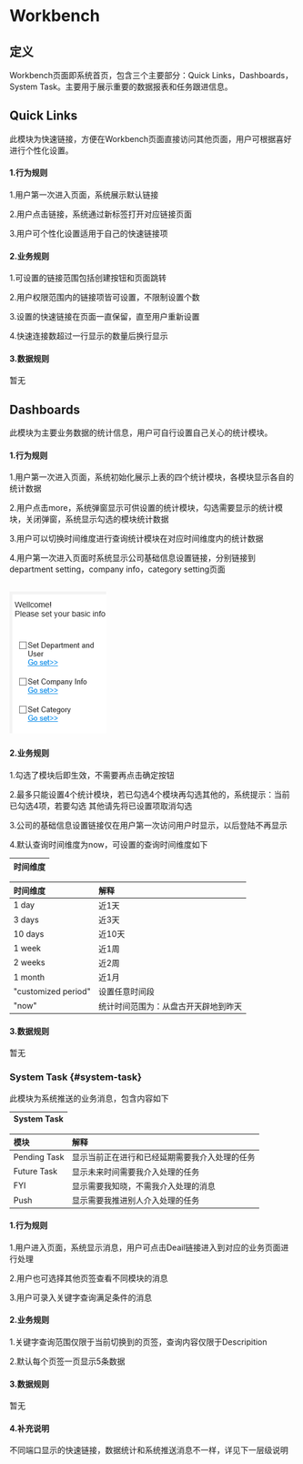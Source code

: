 # **Workbench**

## 定义

Workbench页面即系统首页，包含三个主要部分：Quick Links，Dashboards，System Task。主要用于展示重要的数据报表和任务跟进信息。   

## Quick Links

此模块为快速链接，方便在Workbench页面直接访问其他页面，用户可根据喜好进行个性化设置。

#### 1.行为规则

1.用户第一次进入页面，系统展示默认链接

2.用户点击链接，系统通过新标签打开对应链接页面

3.用户可个性化设置适用于自己的快速链接项

#### 2.业务规则

1.可设置的链接范围包括创建按钮和页面跳转

2.用户权限范围内的链接项皆可设置，不限制设置个数

3.设置的快速链接在页面一直保留，直至用户重新设置

4.快速连接数超过一行显示的数量后换行显示

#### 3.数据规则

暂无

## Dashboards

此模块为主要业务数据的统计信息，用户可自行设置自己关心的统计模块。

#### 1.行为规则

1.用户第一次进入页面，系统初始化展示上表的四个统计模块，各模块显示各自的统计数据

2.用户点击more，系统弹窗显示可供设置的统计模块，勾选需要显示的统计模块，关闭弹窗，系统显示勾选的模块统计数据

3.用户可以切换时间维度进行查询统计模块在对应时间维度内的统计数据

4.用户第一次进入页面时系统显示公司基础信息设置链接，分别链接到department setting，company info，category setting页面

## ![](/assets/基础信息设置)

#### 2.业务规则

1.勾选了模块后即生效，不需要再点击确定按钮

2.最多只能设置4个统计模块，若已勾选4个模块再勾选其他的，系统提示：当前已勾选4项，若要勾选 其他请先将已设置项取消勾选

3.公司的基础信息设置链接仅在用户第一次访问用户时显示，以后登陆不再显示

4.默认查询时间维度为now，可设置的查询时间维度如下

| 时间维度 |
| :--- |


| 时间维度 | 解释 |
| :--- | :--- |
| 1 day | 近1天 |
| 3 days | 近3天 |
| 10 days | 近10天 |
| 1 week | 近1周 |
| 2 weeks | 近2周 |
| 1 month | 近1月 |
| "customized period" | 设置任意时间段 |
| "now" | 统计时间范围为：从盘古开天辟地到昨天 |

#### 3.数据规则

暂无

### System Task {#system-task}

此模块为系统推送的业务消息，包含内容如下

| System Task |
| :--- |


| 模块 | 解释 |
| :--- | :--- |
| Pending Task | 显示当前正在进行和已经延期需要我介入处理的任务 |
| Future Task | 显示未来时间需要我介入处理的任务 |
| FYI | 显示需要我知晓，不需我介入处理的消息 |
| Push | 显示需要我推进别人介入处理的任务 |

#### 1.行为规则

1.用户进入页面，系统显示消息，用户可点击Deail链接进入到对应的业务页面进行处理

2.用户也可选择其他页签查看不同模块的消息

3.用户可录入关键字查询满足条件的消息

#### 2.业务规则

1.关键字查询范围仅限于当前切换到的页签，查询内容仅限于Descripition

2.默认每个页签一页显示5条数据

#### 3.数据规则

暂无

#### 4.补充说明

不同端口显示的快速链接，数据统计和系统推送消息不一样，详见下一层级说明

